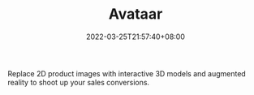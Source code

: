 ﻿---
weight: 
title: "Avataar"
description: "Replace 2D product images with interactive 3D models and augmented reality to shoot up your sales conversions."
date: 2022-03-25T21:57:40+08:00
lastmod: 2022-03-25T16:45:40+08:00
draft: false
authors: ["Metabd"]
featuredImage: "229.webp"
link: "https://www.avataar.me/"
tags: ["Avataar","ÐéÄâÈË"]
categories: ["navigation"]
navigation: ["ÐéÄâÈË"]
lightgallery: true
toc: true
pinned: false
recommend: false
recommend1: false
---
Replace 2D product images with interactive 3D models and augmented reality to shoot up your sales conversions.
